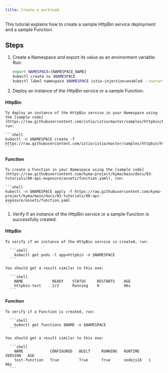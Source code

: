 ```yaml
---
title: Create a workload
---
```


This tutorial explains how to create a sample HttpBin service deployment and a sample Function.

## Steps

1. Create a Namespace and export its value as an environment variable. Run:

   ```bash
   export NAMESPACE={NAMESPACE_NAME}
   kubectl create ns $NAMESPACE
   kubectl label namespace $NAMESPACE istio-injection=enabled --overwrite
   ```
2. Deploy an instance of the HttpBin service or a sample Function.
   
 <!-- tabs:start -->

#### **HttpBin**

    To deploy an instance of the HttpBin service in your Namespace using the [sample code](https://raw.githubusercontent.com/istio/istio/master/samples/httpbin/httpbin.yaml), run:

    ```shell
    kubectl -n $NAMESPACE create -f https://raw.githubusercontent.com/istio/istio/master/samples/httpbin/httpbin.yaml
    ```

#### **Function**

    To create a Function in your Namespace using the [sample code](https://raw.githubusercontent.com/kyma-project/kyma/main/docs/03-tutorials/00-api-exposure/assets/function.yaml), run:

    ```shell
    kubectl -n $NAMESPACE apply -f https://raw.githubusercontent.com/kyma-project/kyma/main/docs/03-tutorials/00-api-exposure/assets/function.yaml
    ```

<!-- tabs:end -->

1. Verify if an instance of the HttpBin service or a sample Function is successfully created.
   
<!-- tabs:start -->

#### **HttpBin**

    To verify if an instance of the HttpBin service is created, run:

      ```shell
        kubectl get pods -l app=httpbin -n $NAMESPACE
      ```
    
    You should get a result similar to this one:
    
      ```shell
        NAME             READY    STATUS     RESTARTS    AGE
        httpbin-test     2/2      Running    0           96s
      ```

#### **Function**

    To verify if a Function is created, run:

      ```shell
        kubectl get functions $NAME -n $NAMESPACE
      ```

    You should get a result similar to this one:
    
      ```shell
        NAME            CONFIGURED   BUILT     RUNNING   RUNTIME    VERSION   AGE
        test-function   True         True      True      nodejs18   1         96s
      ```
      
<!-- tabs:end -->